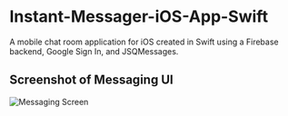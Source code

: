 # Instant-Messager-iOS-App-Swift
A mobile chat room application for iOS created in Swift using a Firebase backend, Google Sign In, and JSQMessages.



## Screenshot of Messaging UI
![Messaging Screen](https://cloud.githubusercontent.com/assets/8918712/26758398/c125f538-4891-11e7-9faa-5b7c49730d55.png)
